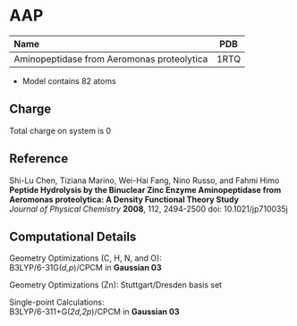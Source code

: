 AAP
=====

| Name                                                                          | PDB  |
| :---------------------------------------------------------------------------- | ---- |
| Aminopeptidase from Aeromonas proteolytica                                          | 1RTQ |


- Model contains 82 atoms  


Charge
------
Total charge on system is 0

Reference
----------
Shi-Lu Chen, Tiziana Marino, Wei-Hai Fang, Nino Russo, and Fahmi Himo  
**Peptide Hydrolysis by the Binuclear Zinc Enzyme Aminopeptidase from Aeromonas proteolytica: A Density Functional Theory Study**  
*Journal of Physical Chemistry* **2008**, 112, 2494-2500 
doi: 10.1021/jp710035j

Computational Details
----------------------

Geometry Optimizations (C, H, N, and O):  
B3LYP/6-31G(*d,p*)/CPCM in **Gaussian 03**  

Geometry Optimizations (Zn):
Stuttgart/Dresden basis set

Single-point Calculations:  
B3LYP/6-311+G(*2d,2p*)/CPCM in **Gaussian 03**
